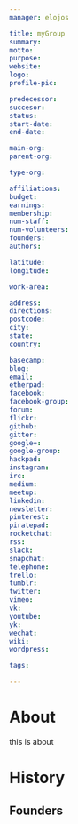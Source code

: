 ```yaml
---
manager: elojos

title: myGroup
summary:
motto:
purpose:
website:
logo:
profile-pic:

predecessor:
succesor:
status:
start-date:
end-date:

main-org:
parent-org:

type-org:

affiliations:
budget:
earnings:
membership:
num-staff:
num-volunteers:
founders:
authors:

latitude:
longitude:

work-area:

address:
directions:
postcode:
city:
state:
country:

basecamp:
blog:
email:
etherpad:
facebook:
facebook-group:
forum:
flickr:
github:
gitter:
google+:
google-group:
hackpad:
instagram:
irc:
medium:
meetup:
linkedin:
newsletter:
pinterest:
piratepad:
rocketchat:
rss:
slack:
snapchat:
telephone:
trello:
tumblr:
twitter:
vimeo:
vk:
youtube:
yk:
wechat:
wiki:
wordpress:

tags:

---
```


# About
this is about
# History

## Founders

